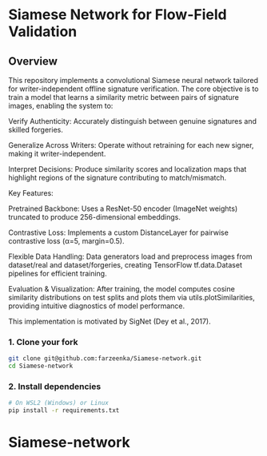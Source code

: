 # Siamese Network for Flow-Field Validation

## Overview


This repository implements a convolutional Siamese neural network tailored for writer-independent offline signature verification. The core objective is to train a model that learns a similarity metric between pairs of signature images, enabling the system to:

Verify Authenticity: Accurately distinguish between genuine signatures and skilled forgeries.

Generalize Across Writers: Operate without retraining for each new signer, making it writer-independent.

Interpret Decisions: Produce similarity scores and localization maps that highlight regions of the signature contributing to match/mismatch.

Key Features:

Pretrained Backbone: Uses a ResNet-50 encoder (ImageNet weights) truncated to produce 256-dimensional embeddings.

Contrastive Loss: Implements a custom DistanceLayer for pairwise contrastive loss (α=5, margin=0.5).

Flexible Data Handling: Data generators load and preprocess images from dataset/real and dataset/forgeries, creating TensorFlow tf.data.Dataset pipelines for efficient training.

Evaluation & Visualization: After training, the model computes cosine similarity distributions on test splits and plots them via utils.plotSimilarities, providing intuitive diagnostics of model performance.

This implementation is motivated by SigNet (Dey et al., 2017).



### 1. Clone your fork

```bash
git clone git@github.com:farzeenka/Siamese-network.git
cd Siamese-network
```

### 2. Install dependencies

```bash
# On WSL2 (Windows) or Linux
pip install -r requirements.txt
```
# Siamese-network
